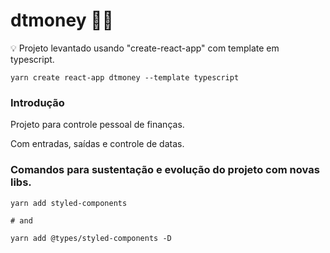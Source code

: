 # dtmoney 👨‍💻️

💡️ Projeto levantado usando "create-react-app" com template em typescript.

```tsx
yarn create react-app dtmoney --template typescript
```

### Introdução

Projeto para controle pessoal de finanças.

Com entradas, saídas e controle de datas.

### Comandos para sustentação e evolução do projeto com novas libs.

```tsx
yarn add styled-components

# and

yarn add @types/styled-components -D
```
